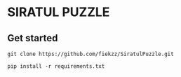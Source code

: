 # SIRATUL PUZZLE

## Get started

````commandline
git clone https://github.com/fiekzz/SiratulPuzzle.git
````

````commandline
pip install -r requirements.txt
````
